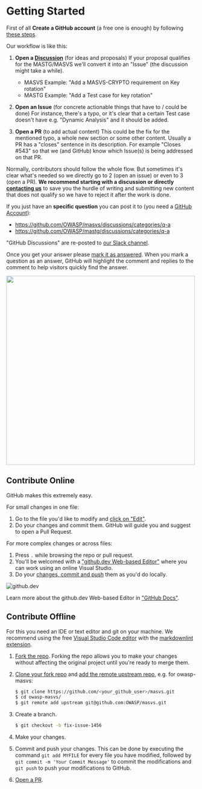 # Getting Started

First of all **Create a GitHub account** (a free one is enough) by following [these steps](https://docs.github.com/en/get-started/signing-up-for-github/signing-up-for-a-new-github-account).

Our workflow is like this:

1. **Open a [Discussion](https://docs.github.com/en/discussions)** (for ideas and proposals)
If your proposal qualifies for the MASTG/MASVS we'll convert it into an "Issue" (the discussion might take a while).
   - MASVS Example: "Add a MASVS-CRYPTO requirement on Key rotation"
   - MASTG Example: "Add a Test case for key rotation"

2. **Open an Issue** (for concrete actionable things that have to / could be done)
For instance, there's a typo, or it's clear that a certain Test case doesn't have e.g. "Dynamic Analysis" and it should be added.
3. **Open a PR** (to add actual content)
This could be the fix for the mentioned typo, a whole new section or some other content. Usually a PR has a "closes" sentence in its description. For example "Closes #543" so that we (and GitHub) know which Issue(s) is being addressed on that PR.

Normally, contributors should follow the whole flow. But sometimes it's clear what's needed so we directly go to 2 (open an issue) or even to 3 (open a PR). **We recommend starting with a discussion or directly [contacting us](../contact.md)** to save you the hurdle of writing and submitting new content that does not qualify so we have to reject it after the work is done.

If you just have an **specific question** you can post it to (you need a [GitHub Account](https://docs.github.com/en/get-started/signing-up-for-github/signing-up-for-a-new-github-account)):

- <https://github.com/OWASP/masvs/discussions/categories/q-a>
- <https://github.com/OWASP/mastg/discussions/categories/q-a>

"GitHub Discussions" are re-posted to [our Slack channel](https://owasp.slack.com/messages/project-mobile_omtg/details/).

Once you get your answer please [mark it as answered](https://docs.github.com/en/discussions/collaborating-with-your-community-using-discussions/participating-in-a-discussion#marking-a-comment-as-an-answer). When you mark a question as an answer, GitHub will highlight the comment and replies to the comment to help visitors quickly find the answer.

<img src="../../assets/comment-marked-as-answer.png" width="500px"/>

## Contribute Online

GitHub makes this extremely easy.

For small changes in one file:

1. Go to the file you'd like to modify and [click on "Edit"](https://docs.github.com/en/repositories/working-with-files/managing-files/editing-files#editing-files-in-another-users-repository).
2. Do your changes and commit them. GitHub will guide you and suggest to open a Pull Request.

For more complex changes or across files:

1. Press `.` while browsing the repo or pull request.
2. You'll be welcomed with a ["github.dev Web-based Editor"](https://docs.github.com/en/codespaces/the-githubdev-web-based-editor) where you can work using an online Visual Studio.
3. Do your [changes, commit and push](https://docs.github.com/en/codespaces/the-githubdev-web-based-editor#using-source-control) them as you'd do locally.

![github.dev](https://user-images.githubusercontent.com/856858/130119109-4769f2d7-9027-4bc4-a38c-10f297499e8f.gif)

Learn more about the github.dev Web-based Editor in ["GitHub Docs"](https://docs.github.com/en/codespaces/the-githubdev-web-based-editor).

## Contribute Offline

For this you need an IDE or text editor and git on your machine. We recommend using the free [Visual Studio Code editor](https://code.visualstudio.com "Visual Studio Code") with the [markdownlint extension](https://marketplace.visualstudio.com/items?itemName=DavidAnson.vscode-markdownlint).

1. [Fork the repo](https://docs.github.com/en/get-started/quickstart/fork-a-repo#forking-a-repository). Forking the repo allows you to make your changes without affecting the original project until you're ready to merge them.
2. [Clone your fork repo](https://docs.github.com/en/repositories/creating-and-managing-repositories/cloning-a-repository#about-cloning-a-repository) and [add the remote upstream repo](https://docs.github.com/en/get-started/using-git/pushing-commits-to-a-remote-repository#remotes-and-forks), e.g. for owasp-masvs:

    ```bash
    $ git clone https://github.com/<your_github_user>/masvs.git
    $ cd owasp-masvs/
    $ git remote add upstream git@github.com:OWASP/masvs.git
    ```

3. Create a branch.

    ```bash
    $ git checkout -b fix-issue-1456
    ```

4. Make your changes.
5. Commit and push your changes. This can be done by executing the command `git add MYFILE` for every file you have modified, followed by `git commit -m 'Your Commit Message'` to commit the modifications and `git push` to push your modifications to GitHub.
6. [Open a PR](3_PRs_and_Reviews.md#how-to-open-a-pr).
